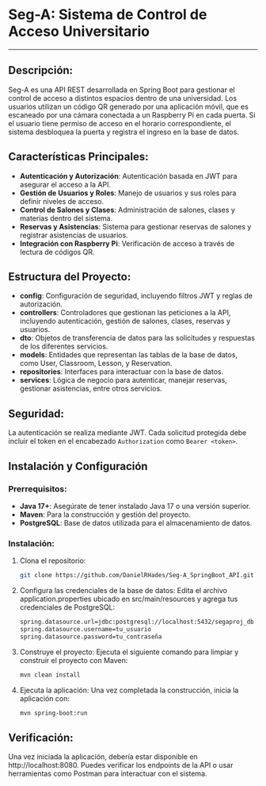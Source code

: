 # Seg-A: Sistema de Control de Acceso Universitario

---

## Descripción:

Seg-A es una API REST desarrollada en Spring Boot para gestionar el control de acceso a distintos espacios dentro de una universidad. Los usuarios utilizan un código QR generado por una aplicación móvil, que es escaneado por una cámara conectada a un Raspberry Pi en cada puerta. Si el usuario tiene permiso de acceso en el horario correspondiente, el sistema desbloquea la puerta y registra el ingreso en la base de datos.

## Características Principales:

- **Autenticación y Autorización**: Autenticación basada en JWT para asegurar el acceso a la API.
- **Gestión de Usuarios y Roles**: Manejo de usuarios y sus roles para definir niveles de acceso.
- **Control de Salones y Clases**: Administración de salones, clases y materias dentro del sistema.
- **Reservas y Asistencias**: Sistema para gestionar reservas de salones y registrar asistencias de usuarios.
- **Integración con Raspberry Pi**: Verificación de acceso a través de lectura de códigos QR.

## Estructura del Proyecto:

- **config**: Configuración de seguridad, incluyendo filtros JWT y reglas de autorización.
- **controllers**: Controladores que gestionan las peticiones a la API, incluyendo autenticación, gestión de salones, clases, reservas y usuarios.
- **dto**: Objetos de transferencia de datos para las solicitudes y respuestas de los diferentes servicios.
- **models**: Entidades que representan las tablas de la base de datos, como User, Classroom, Lesson, y Reservation.
- **repositories**: Interfaces para interactuar con la base de datos.
- **services**: Lógica de negocio para autenticar, manejar reservas, gestionar asistencias, entre otros servicios.

## Seguridad:

La autenticación se realiza mediante JWT. Cada solicitud protegida debe incluir el token en el encabezado `Authorization` como `Bearer <token>`.

## Instalación y Configuración

### Prerrequisitos:

- **Java 17+**: Asegúrate de tener instalado Java 17 o una versión superior.
- **Maven**: Para la construcción y gestión del proyecto.
- **PostgreSQL**: Base de datos utilizada para el almacenamiento de datos.

### Instalación:

1. Clona el repositorio:
   ```bash
   git clone https://github.com/DanielRHades/Seg-A_SpringBoot_API.git
   ```
2. Configura las credenciales de la base de datos: Edita el archivo application.properties ubicado en src/main/resources y agrega tus credenciales de PostgreSQL:
   ```bash
   spring.datasource.url=jdbc:postgresql://localhost:5432/segaproj_db
   spring.datasource.username=tu_usuario
   spring.datasource.password=tu_contraseña
   ```
3. Construye el proyecto: Ejecuta el siguiente comando para limpiar y construir el proyecto con Maven:
   ```bash
   mvn clean install
   ```
4. Ejecuta la aplicación: Una vez completada la construcción, inicia la aplicación con:
   ```bash
   mvn spring-boot:run
   ```

## Verificación:

Una vez iniciada la aplicación, debería estar disponible en http://localhost:8080. Puedes verificar los endpoints de la API o usar herramientas como Postman para interactuar con el sistema.
